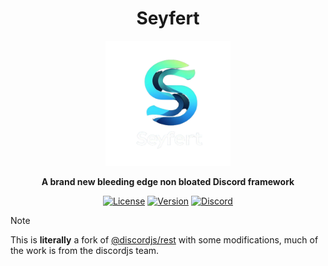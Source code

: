 <div align='center'>

  # **Seyfert**

  <img src="https://github.com/potoland/potocuit/raw/main/assets/icon.jpg" alt="seyfert" width="200px" />

  **A brand new bleeding edge non bloated Discord framework**

  [![License](https://img.shields.io/npm/l/seyfert?style=flat-square&logo=apache&color=white)](https://github.com/potoland/potocuit/blob/main/LICENSE)
  [![Version](https://img.shields.io/npm/v/seyfert?color=%23ff0000&logo=npm&style=flat-square)](https://www.npmjs.com/package/seyfert)
  [![Discord](https://img.shields.io/discord/1003825077969764412?color=%23406da2&label=support&logo=discord&style=flat-square)](https://discord.com/invite/XNw2RZFzaP)

</div>


> [!NOTE]
> This is **literally** a fork of [@discordjs/rest](https://github.com/discordjs/discord.js/tree/main/packages/rest) with some modifications, much of the work is from the discordjs team.

